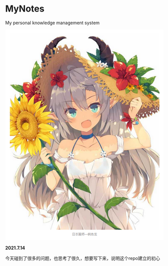 # MyNotes
My personal knowledge management system



![QQ截图20210501194049](https://raw.githubusercontent.com/Rainiwalk/Rain_image/main/2021/20210716202847.png)



**2021.7.14**

今天碰到了很多的问题，也思考了很久，想要写下来，说明这个repo建立的初心

